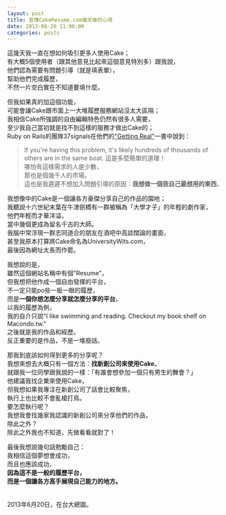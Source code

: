 ```yaml
---
layout: post
title: 宣傳CakeResume.com幾天後的心得
date: 2013-06-20 11:00:00
categories: posts
---
```


這幾天我一直在想如何吸引更多人使用Cake；  
有大概5個使用者（跟其他意見比起來這個意見特別多）跟我說，  
他們認為需要有問題引導（就是填表單），  
幫助他們完成履歷，  
不然一片空白實在不知道要填什麼。  

但我如果真的加這個功能，  
可能會讓Cake跟市面上一大堆履歷服務網站沒太大區隔；  
我相信Cake所強調的自由編輯特色仍然有很多人需要，  
至少我自己當初就是找不到這樣的服務才做出Cake的；  
Ruby on Rails的團隊37signals在他們的["Getting Real"](http://gettingreal.37signals.com/)一書中說到：  
> If you're having this problem, it's likely hundreds of thousands of others are in the same boat.
這是多麼簡單的道理！  
哪怕有這樣需求的人是少數，  
那也是個幾千人的市場。  
這也是我遲遲不想加入問題引導的原因：**我想做一個我自己最想用的東西**。  

我想像中的Cake是一個讓各方豪傑分享自己的作品的園地；  
我聽說十六世紀末葉在牛津劍橋有一群被稱為「大學才子」的年輕的劇作家，  
他們年輕而才華洋溢，  
當中幾個更成為留名千古的大師。  
我腦中常浮現一群志同道合的朋友在酒吧中高談闊論的畫面，  
甚至我原本打算將Cake命名為UniversityWits.com，  
最後因為網址太長而作罷。  

我想說的是，  
雖然這個網站名稱中有個"Resume"，  
但我想把他作成一個自由發揮的平台，  
不一定只能po些一板一眼的履歷，  
而是**一個你想怎麼分享就怎麼分享的平台**。  
以我的履歷為例，  
我的自介只說"I like swimming and reading. Checkout my book shelf on Macondo.tw."  
之後就是我的作品和經歷。  
反正重要的是作品，不是一堆廢話。  

那我到底該如何得到更多的分享呢？  
我想來想去大概只有一個方法：**找新創公司來使用Cake**。  
就跟我一位同學跟我說的一樣：「有誰會想參加一個只有男生的舞會？」  
他建議我找企業來使用Cake，  
但我想如果我專注在新創公司了話會比較聚焦，  
執行上也比較不會亂槍打鳥。  
要怎麼執行呢？  
我想我會找幾家我認識的新創公司來分享他們的作品，  
除此之外？  
除此之外我也不知道，先做看看就對了！  

最後我想說幾句話勉勵自己：  
我相信這個夢想會成功，  
而且也應該成功，  
**因為這不是一般的履歷平台，  
而是一個讓各方高手展現自己能力的地方。**  

　  
2013年6月20日，在台大總圖。  
